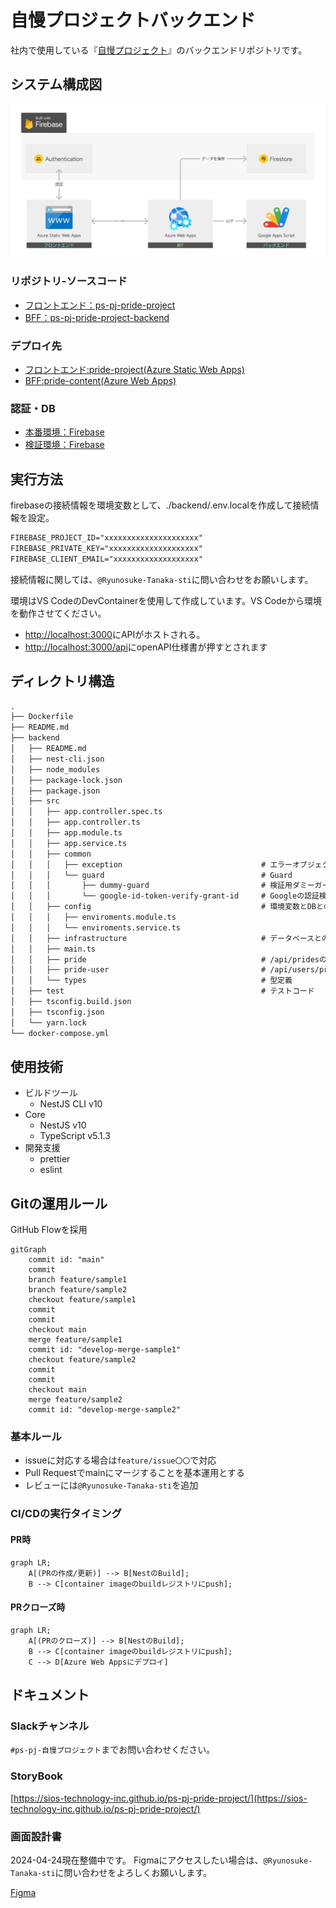 # 自慢プロジェクトバックエンド

社内で使用している『[自慢プロジェクト](https://blue-ground-0332b1a00.3.azurestaticapps.net/)』のバックエンドリポジトリです。

## システム構成図

![インフラ情報](./.github/assets/21b70934c44400a03e9678127314da46.webp)

### リポジトリ-ソースコード

- [フロントエンド：ps-pj-pride-project](https://github.com/SIOS-Technology-Inc/ps-pj-pride-project.git)
- [BFF：ps-pj-pride-project-backend](https://github.com/SIOS-Technology-Inc/ps-pj-pride-project-backend.git)

### デプロイ先

- [フロントエンド:pride-project(Azure Static Web Apps)](https://portal.azure.com/#@ntakeisios.onmicrosoft.com/resource/subscriptions/f682b8b9-db81-412d-97da-c8a2c93d586a/resourceGroups/ryu_test/providers/Microsoft.Web/staticSites/pride-project/staticsite)
- [BFF:pride-content(Azure Web Apps)](https://portal.azure.com/#@ntakeisios.onmicrosoft.com/resource/subscriptions/f682b8b9-db81-412d-97da-c8a2c93d586a/resourceGroups/ryu_test/providers/Microsoft.Web/sites/pride-content/appServices)

### 認証・DB

- [本番環境：Firebase](https://console.firebase.google.com/project/react-test-7d3b6/overview?hl=ja)
- [検証環境：Firebase](https://console.firebase.google.com/project/pride-project-local/overview?hl=ja)

## 実行方法

firebaseの接続情報を環境変数として、./backend/.env.localを作成して接続情報を設定。

```txt
FIREBASE_PROJECT_ID="xxxxxxxxxxxxxxxxxxxxx"
FIREBASE_PRIVATE_KEY="xxxxxxxxxxxxxxxxxxxx"
FIREBASE_CLIENT_EMAIL="xxxxxxxxxxxxxxxxxxx"
```

接続情報に関しては、`@Ryunosuke-Tanaka-sti`に問い合わせをお願いします。

環境はVS CodeのDevContainerを使用して作成しています。VS Codeから環境を動作させてください。

- [http://localhost:3000](http://localhost:3000)にAPIがホストされる。
- [http://localhost:3000/api](http://localhost:3000/api)にopenAPI仕様書が押すとされます

## ディレクトリ構造

```txt
.
├── Dockerfile
├── README.md
├── backend
│   ├── README.md
│   ├── nest-cli.json
│   ├── node_modules
│   ├── package-lock.json
│   ├── package.json
│   ├── src
│   │   ├── app.controller.spec.ts
│   │   ├── app.controller.ts
│   │   ├── app.module.ts
│   │   ├── app.service.ts
│   │   ├── common
│   │   │   ├── exception                               # エラーオブジェクトのラッパー集
│   │   │   └── guard                                   # Guard
│   │   │       ├── dummy-guard                         # 検証用ダミーガード
│   │   │       └── google-id-token-verify-grant-id     # Googleの認証検証
│   │   ├── config                                      # 環境変数とDBとの接続処理ラッパー
│   │   │   ├── enviroments.module.ts
│   │   │   └── enviroments.service.ts
│   │   ├── infrastructure                              # データベースとの入出力処理
│   │   ├── main.ts
│   │   ├── pride                                       # /api/pridesの処理
│   │   ├── pride-user                                  # /api/users/pridesの処理
│   │   └── types                                       # 型定義
│   ├── test                                            # テストコード
│   ├── tsconfig.build.json
│   ├── tsconfig.json
│   └── yarn.lock
└── docker-compose.yml
```

## 使用技術

- ビルドツール
  - NestJS CLI v10
- Core
  - NestJS v10
  - TypeScript v5.1.3
- 開発支援
  - prettier
  - eslint

## Gitの運用ルール

GitHub Flowを採用

```mermaid
gitGraph
    commit id: "main"
    commit
    branch feature/sample1
    branch feature/sample2
    checkout feature/sample1
    commit
    commit
    checkout main
    merge feature/sample1
    commit id: "develop-merge-sample1"
    checkout feature/sample2
    commit
    commit
    checkout main
    merge feature/sample2
    commit id: "develop-merge-sample2"
```

### 基本ルール

- issueに対応する場合は`feature/issue〇〇`で対応
- Pull Requestでmainにマージすることを基本運用とする
- レビューには`@Ryunosuke-Tanaka-sti`を追加

### CI/CDの実行タイミング

#### PR時

```mermaid:PR時
graph LR;
    A[(PRの作成/更新)] --> B[NestのBuild];
    B --> C[container imageのbuildレジストリにpush];
```

#### PRクローズ時

```mermaid:PRクローズ時
graph LR;
    A[(PRのクローズ)] --> B[NestのBuild];
    B --> C[container imageのbuildレジストリにpush];
    C --> D[Azure Web Appsにデプロイ]
```

## ドキュメント

### Slackチャンネル

`#ps-pj-自慢プロジェクト`までお問い合わせください。

### StoryBook

[https://sios-technology-inc.github.io/ps-pj-pride-project/](https://sios-technology-inc.github.io/ps-pj-pride-project/)

### 画面設計書

2024-04-24現在整備中です。
Figmaにアクセスしたい場合は、`@Ryunosuke-Tanaka-sti`に問い合わせをよろしくお願いします。

[Figma](https://www.figma.com/file/6Ic1LeHOfLHfkkM5WNMhTb/%E8%A9%A6%E9%A8%93%E5%A0%B4?type=design&node-id=0%3A1&mode=design&t=h5VULBOXgvdlip86-1)

